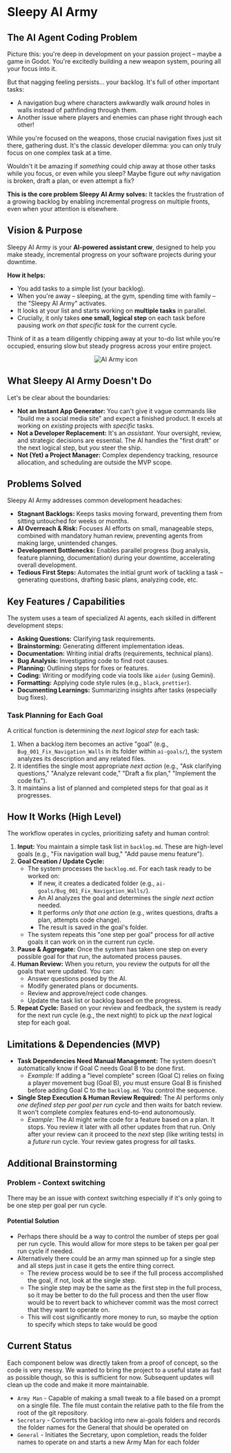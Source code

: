 # Sleepy AI Army

## The AI Agent Coding Problem

Picture this: you're deep in development on your passion project – maybe a game in Godot. You're excitedly building a new weapon system, pouring all your focus into it.

But that nagging feeling persists... your backlog. It's full of other important tasks:
* A navigation bug where characters awkwardly walk *around* holes in walls instead of pathfinding through them.
* Another issue where players and enemies can phase right through each other!

While you're focused on the weapons, those crucial navigation fixes just sit there, gathering dust. It's the classic developer dilemma: you can only truly focus on one complex task at a time.

Wouldn't it be amazing if *something* could chip away at those other tasks while you focus, or even while you sleep? Maybe figure out *why* navigation is broken, draft a plan, or even attempt a fix?

**This is the core problem Sleepy AI Army solves:** It tackles the frustration of a growing backlog by enabling incremental progress on multiple fronts, even when your attention is elsewhere.

## Vision & Purpose

Sleepy AI Army is your **AI-powered assistant crew**, designed to help you make steady, incremental progress on your software projects during your downtime.

**How it helps:**
* You add tasks to a simple list (your backlog).
* When you're away – sleeping, at the gym, spending time with family – the "Sleepy AI Army" activates.
* It looks at your list and starts working on **multiple tasks** in parallel.
* Crucially, it only takes **one small, logical step** on each task before pausing work *on that specific task* for the current cycle.

Think of it as a team diligently chipping away at your to-do list while you're occupied, ensuring slow but steady progress across your entire project.

<center>
  <img src="army.png" alt="AI Army icon">
</center>

## What Sleepy AI Army Doesn't Do

Let's be clear about the boundaries:

* **Not an Instant App Generator:** You can't give it vague commands like "build me a social media site" and expect a finished product. It excels at working on *existing* projects with *specific* tasks.
* **Not a Developer Replacement:** It's an *assistant*. Your oversight, review, and strategic decisions are essential. The AI handles the "first draft" or the next logical step, but *you* steer the ship.
* **Not (Yet) a Project Manager:** Complex dependency tracking, resource allocation, and scheduling are outside the MVP scope.

## Problems Solved

Sleepy AI Army addresses common development headaches:

* **Stagnant Backlogs:** Keeps tasks moving forward, preventing them from sitting untouched for weeks or months.
* **AI Overreach & Risk:** Focuses AI efforts on small, manageable steps, combined with mandatory human review, preventing agents from making large, unintended changes.
* **Development Bottlenecks:** Enables parallel progress (bug analysis, feature planning, documentation) during your downtime, accelerating overall development.
* **Tedious First Steps:** Automates the initial grunt work of tackling a task – generating questions, drafting basic plans, analyzing code, etc.

## Key Features / Capabilities

The system uses a team of specialized AI agents, each skilled in different development steps:

* **Asking Questions:** Clarifying task requirements.
* **Brainstorming:** Generating different implementation ideas.
* **Documentation:** Writing initial drafts (requirements, technical plans).
* **Bug Analysis:** Investigating code to find root causes.
* **Planning:** Outlining steps for fixes or features.
* **Coding:** Writing or modifying code via tools like `aider` (using Gemini).
* **Formatting:** Applying code style rules (e.g., `black`, `prettier`).
* **Documenting Learnings:** Summarizing insights after tasks (especially bug fixes).

### Task Planning for Each Goal

A critical function is determining the *next logical step* for each task:
1.  When a backlog item becomes an active "goal" (e.g., `Bug_001_Fix_Navigation_Walls` in its folder within `ai-goals/`), the system analyzes its description and any related files.
2.  It identifies the single most appropriate *next action* (e.g., "Ask clarifying questions," "Analyze relevant code," "Draft a fix plan," "Implement the code fix").
3.  It maintains a list of planned and completed steps for that goal as it progresses.

## How It Works (High Level)

The workflow operates in cycles, prioritizing safety and human control:

1.  **Input:** You maintain a simple task list in `backlog.md`. These are high-level goals (e.g., "Fix navigation wall bug," "Add pause menu feature").
2.  **Goal Creation / Update Cycle:**
    * The system processes the `backlog.md`. For each task ready to be worked on:
        * If new, it creates a dedicated folder (e.g., `ai-goals/Bug_001_Fix_Navigation_Walls/`).
        * An AI analyzes the goal and determines the *single next action* needed.
        * It performs *only that one action* (e.g., writes questions, drafts a plan, attempts code change).
        * The result is saved in the goal's folder.
    * The system repeats this "one step per goal" process for *all* active goals it can work on in the current run cycle.
3.  **Pause & Aggregate:** Once the system has taken one step on every possible goal for that run, the automated process pauses.
4.  **Human Review:** When you return, you review the outputs for *all* the goals that were updated. You can:
    * Answer questions posed by the AI.
    * Modify generated plans or documents.
    * Review and approve/reject code changes.
    * Update the task list or backlog based on the progress.
5.  **Repeat Cycle:** Based on your review and feedback, the system is ready for the next run cycle (e.g., the next night) to pick up the *next* logical step for each goal.

## Limitations & Dependencies (MVP)

* **Task Dependencies Need Manual Management:** The system doesn't automatically know if Goal C needs Goal B to be done first.
    * *Example:* If adding a "level complete" screen (Goal C) relies on fixing a player movement bug (Goal B), *you* must ensure Goal B is finished before adding Goal C to the `backlog.md`. You control the sequence.
* **Single Step Execution & Human Review Required:** The AI performs only *one defined step per goal per run cycle* and then waits for batch review. It won't complete complex features end-to-end autonomously.
    * *Example:* The AI might write code for a feature based on a plan. It stops. You review it later with all other updates from that run. Only after your review can it proceed to the *next* step (like writing tests) in a *future* run cycle. Your review gates progress for *all* tasks.

## Additional Brainstorming

### Problem - Context switching
There may be an issue with context switching especially if it's only going to be one step per goal per run cycle. 

#### Potential Solution
- Perhaps there should be a way to control the number of steps per goal per run cycle. This would allow for more steps to be taken per goal per run cycle if needed. 
- Alternatively there could be an army man spinned up for a single step and all steps just in case it gets the entire thing correct.
   - The review process would be to see if the full process accomplished the goal, if not, look at the single step.
   - The single step may be the same as the first step in the full process, so it may be better to do the full process and then the user flow would be to revert back to whichever commit was the most correct that they want to operate on.
   - This will cost significantly more money to run, so maybe the option to specify which steps to take would be good

## Current Status
Each component below was directly taken from a proof of concept, so the code is very messy. We wanted to bring the project to a useful state as fast as possible though, so this is sufficient for now. Subsequent updates will clean up the code and make it more maintainable.

- `Army Man` - Capable of making a small tweak to a file based on a prompt on a single file. The file must contain the relative path to the file from the root of the git repository.
- `Secretary` - Converts the backlog into new ai-goals folders and records the folder names for the General that should be operated on
- `General` - Initiates the Secretary, upon completion, reads the folder names to operate on and starts a new Army Man for each folder